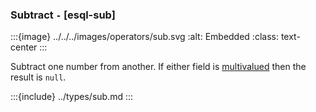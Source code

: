 ### Subtract `-` [esql-sub]

:::{image} ../../../images/operators/sub.svg
:alt: Embedded
:class: text-center
:::

Subtract one number from another. If either field is [multivalued](/reference/query-languages/esql/esql-multivalued-fields.md) then the result is `null`.



:::{include} ../types/sub.md
:::
